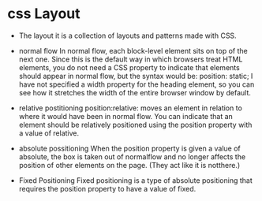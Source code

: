 # css Layout
* The layout it is a collection of  layouts and patterns made with CSS.
* normal flow
 In normal flow, each block-level element sits on top of the next one. Since this is the default way in which browsers treat HTML elements, you do not need a CSS property to indicate that elements should appear in normal flow, but the syntax would be: position: static; I have not specified a width property for the heading element, so you can see how it stretches the width of the entire browser window by default.

* relative postitioning
position:relative: moves an element in relation to where it would have been in normal flow. You can indicate that an element should be relatively positioned using the position property with a value of relative.

* absolute possitioning
When the position property is given a value of absolute, the box is taken out of normalflow and no longer affects the position of other elements on the page. (They act like it is notthere.)

* Fixed Positioning
 Fixed positioning is a type of absolute positioning that requires the position property to have a value of fixed.

